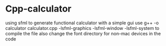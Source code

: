 # Cpp-calculator
using sfml to generate functional calculator with a simple gui
use g++ -o calculator calculator.cpp -lsfml-graphics -lsfml-window -lsfml-system to compile the file
also change the font directory for non-mac devices in the code
